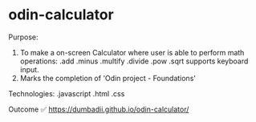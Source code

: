 # odin-calculator

Purpose:

1. To make a on-screen Calculator where user is able to perform math operations:
   .add
   .minus
   .multify
   .divide
   .pow
   .sqrt
   supports keyboard input.
2. Marks the completion of 'Odin project - Foundations'

Technologies:
.javascript
.html
.css

Outcome ✅
https://dumbadii.github.io/odin-calculator/
